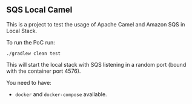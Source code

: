 ## SQS Local Camel

This is a project to test the usage of Apache Camel and Amazon SQS in Local Stack. 


To run the PoC run: 

`./gradlew clean test`

This will start the local stack with SQS listening in a random port (bound with the container port 4576).

You need to have: 

- `docker` and `docker-compose` available.
